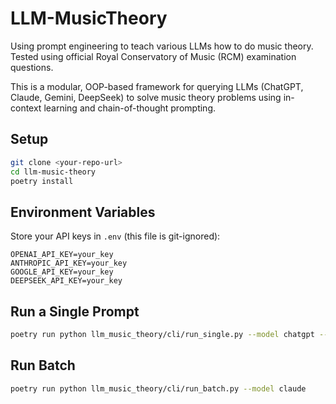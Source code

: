 # LLM-MusicTheory
Using prompt engineering to teach various LLMs how to do music theory. Tested using official Royal Conservatory of Music (RCM) examination questions.

This is a modular, OOP-based framework for querying LLMs (ChatGPT, Claude, Gemini, DeepSeek) to solve music theory problems using in-context learning and chain-of-thought prompting.

## Setup
```bash
git clone <your-repo-url>
cd llm-music-theory
poetry install
```

## Environment Variables
Store your API keys in `.env` (this file is git-ignored):
```
OPENAI_API_KEY=your_key
ANTHROPIC_API_KEY=your_key
GOOGLE_API_KEY=your_key
DEEPSEEK_API_KEY=your_key
```

## Run a Single Prompt
```bash
poetry run python llm_music_theory/cli/run_single.py --model chatgpt --question Q4b --format mei --context True
```

## Run Batch
```bash
poetry run python llm_music_theory/cli/run_batch.py --model claude
```
